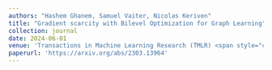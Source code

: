 ```yaml
---
authors: "Hashem Ghanem, Samuel Vaiter, Nicolas Keriven"
title: "Gradient scarcity with Bilevel Optimization for Graph Learning"
collection: journal
date: 2024-06-01
venue: 'Transactions in Machine Learning Research (TMLR) <span style="color:red">Featured Certification</span>'
paperurl: 'https://arxiv.org/abs/2303.13964'
---
```


